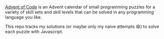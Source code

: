 [Advent of Code](https://adventofcode.com/) is an Advent calendar of small programming puzzles for a variety of skill sets and skill levels that can be solved in any programming language you like.

This repo tracks my solutions (or maybe only my naive attempts :smile:) to solve each puzzle with Javascript.
